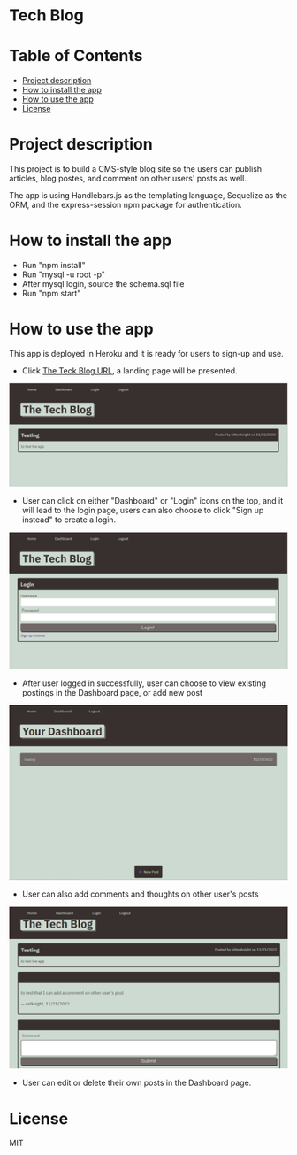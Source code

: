 
# Tech Blog

# Table of Contents
* [Project description](#description)
* [How to install the app](#installation)
* [How to use the app](#usage)
* [License](#license)

# Project description
This project is to build a CMS-style blog site so the users can publish articles, blog postes, and comment on other users' posts as well.

The app is using Handlebars.js as the templating language, Sequelize as the ORM, and the express-session npm package for authentication.

# How to install the app
* Run "npm install"
* Run "mysql -u root -p"
* After mysql login, source the schema.sql file
* Run "npm start"


# How to use the app
This app is deployed in Heroku and it is ready for users to sign-up and use. 
* Click [The Teck Blog URL](https://tech-blog-kge.herokuapp.com/), a landing page will be presented.

![image](images/landing.png)

* User can click on either "Dashboard" or "Login" icons on the top, and it will lead to the login page, users can also choose to click "Sign up instead" to create a login.

![image](images/login.png)

* After user logged in successfully, user can choose to view existing postings in the Dashboard page, or add new post

![image](images/newpost.png)

* User can also add comments and thoughts on other user's posts

![image](images/comments.png)

* User can edit or delete their own posts in the Dashboard page.

# License
MIT